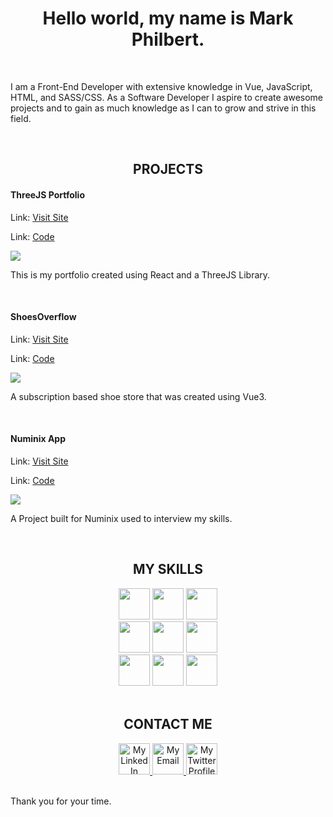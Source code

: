 <h1 align="center">Hello world, my name is Mark Philbert.</h1>

<br>

<p>I am a Front-End Developer with extensive knowledge in Vue, JavaScript, HTML, and SASS/CSS. As a Software Developer I aspire to create awesome projects and to gain as much knowledge as I can to grow and strive in this field.</p>

<br>

<h2 align="center">PROJECTS</h2>

<div>

<div>
  
  <h4>ThreeJS Portfolio</h4>
  <p>Link: <a href="https://markphilbert.netlify.app/">Visit Site</a></p>
  <p>Link: <a href="https://github.com/Markphilbert/threeJS_Portfolio">Code</a></p>
  <a href="https://markphilbert.netlify.app/">
    <img src="https://github.com/Markphilbert/markphilbert/assets/84154978/c60f8a78-7e33-40ab-a833-035b27d181a2" style="max-width:100%;">
  </a>

  <p>This is my portfolio created using React and a ThreeJS Library.</p>
  
</div>
  
<br>
<div>
  
  <h4>ShoesOverflow</h4>
  <p>Link: <a href="https://shoesoverflow.netlify.app/">Visit Site</a></p>
  <p>Link: <a href="https://github.com/Markphilbert/ShoesOverflow">Code</a></p>
  <a href="https://shoesoverflow.netlify.app/">
    <img src="https://user-images.githubusercontent.com/84154978/139313838-df610f7a-a911-4204-b643-0a65c46c06d3.gif" style="max-width:100%;">
  </a>
  <p>A subscription based shoe store that was created using Vue3.</p>
  
</div>
  
<br>
  
<div>
  
  <h4>Numinix App</h4>
  <p>Link: <a href="https://numinix-project.netlify.app/">Visit Site</a></p>
  <p>Link: <a href="https://github.com/Markphilbert/numinix">Code</a></p>
  <a href="https://numinix-project.netlify.app/">
    <img src="https://user-images.githubusercontent.com/84154978/139726081-abba82ed-526d-417e-b419-75b4414c4009.gif" style="max-width:100%;">
  </a>
  <p>A Project built for Numinix used to interview my skills.</p>
  
</div>
</div>

<br>

<h2 align="center">MY SKILLS</h2>

<div align="center">
  <img src="https://www.vectorlogo.zone/logos/javascript/javascript-icon.svg" height="50" width="50">
  <img src="https://www.vectorlogo.zone/logos/w3_html5/w3_html5-icon.svg" height="50" width="50">
  <img src="https://www.vectorlogo.zone/logos/w3_css/w3_css-icon.svg" height="50"width="50">
  <br>
  <img src="https://www.vectorlogo.zone/logos/reactjs/reactjs-icon.svg" height="50" width="50">
  <img src="https://www.vectorlogo.zone/logos/vuejs/vuejs-icon.svg" height="50"width="50">
  <img src="https://www.vectorlogo.zone/logos/python/python-icon.svg" height="50" width="50">
  <br>
  <img src="https://www.vectorlogo.zone/logos/sass-lang/sass-lang-icon.svg" height="50" width="50">
  <img src="https://www.vectorlogo.zone/logos/tailwindcss/tailwindcss-icon.svg" height="50" width="50">
  <img src="https://www.vectorlogo.zone/logos/figma/figma-icon.svg" height="50" width="50">
</div>

<br>

<h2 align="center">CONTACT ME</h2>
<div align="center">
  <a href="https://www.linkedin.com/in/mark-philbert/">
    <img src="https://www.vectorlogo.zone/logos/linkedin/linkedin-icon.svg" alt="My LinkedIn Profile" height="50" width="50">
  </a>

  <a href="mailto:markadrianphilbert91@gmail.com">
    <img src="https://www.vectorlogo.zone/logos/gmail/gmail-tile.svg" alt="My Email" height="50" width="50">
  </a>
  
  <a href="https://twitter.com/lvl0dev">
    <img src="https://www.vectorlogo.zone/logos/twitter/twitter-tile.svg" alt="My Twitter Profile" height="50" width="50">
  </a>
</div>

<br>

<p>Thank you for your time.</p>

<br>
